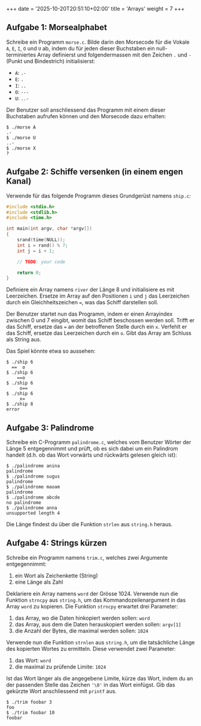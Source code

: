 +++
date = '2025-10-20T20:51:10+02:00'
title = 'Arrays'
weight = 7
+++

## Aufgabe 1: Morsealphabet

Schreibe ein Programm `morse.c`. Bilde darin den Morsecode für die Vokale `A`, `E`, `I`, `O` und `U` ab, indem du für jeden dieser Buchstaben ein null-terminiertes Array definierst und folgendermassen mit den Zeichen `.` und `-` (Punkt und Bindestrich) initialisierst:

- `A`: `.-`
- `E`: `.`
- `I`: `..`
- `O`: `---`
- `U`: `..-`

Der Benutzer soll anschliessend das Programm mit einem dieser Buchstaben aufrufen können und den Morsecode dazu erhalten:

```plain
$ ./morse A
.-
$ ./morse U
..-
$ ./morse X
?
```

## Aufgabe 2: Schiffe versenken (in einem engen Kanal)

Verwende für das folgende Programm dieses Grundgerüst namens `ship.c`:

```c
#include <stdio.h>
#include <stdlib.h>
#include <time.h>

int main(int argv, char *argv[])
{
    srand(time(NULL));
    int i = rand() % 7;
    int j = i + 1;

    // TODO: your code

    return 0;
}
```

Definiere ein Array namens `river` der Länge 8 und initialisiere es mit Leerzeichen. Ersetze im Array auf den Positionen `i` und `j` das Leerzeichen durch ein Gleichheitszeichen `=`, was das Schiff darstellen soll.

Der Benutzer startet nun das Programm, indem er einen Arrayindex zwischen 0 und 7 eingibt, womit das Schiff beschossen werden soll. Trifft er das Schiff, ersetze das `=` an der betroffenen Stelle durch ein `x`. Verfehlt er das Schiff, ersetze das Leerzeichen durch ein `o`. Gibt das Array am Schluss als String aus.

Das Spiel könnte etwa so aussehen:

```plain
$ ./ship 6
  ==  o
$ ./ship 6
    ==o 
$ ./ship 6
     o==
$ ./ship 6
     x= 
$ ./ship 8
error
```

## Aufgabe 3: Palindrome

Schreibe ein C-Programm `palindrome.c`, welches vom Benutzer Wörter der Länge 5 entgegennimmt und prüft, ob es sich dabei um ein Palindrom handelt (d.h. ob das Wort vorwärts und rückwärts gelesen gleich ist):

```plain
$ ./palindrome anina
palindrome
$ ./palindrome sugus
palindrome
$ ./palindrome maoam
palindrome
$ ./palindrome abcde
no palindrome
$ ./palindrome anna
unsupported length 4
```

Die Länge findest du über die Funktion `strlen` aus `string.h` heraus.

## Aufgabe 4: Strings kürzen

Schreibe ein Programm namens `trim.c`, welches zwei Argumente entgegennimmt:

1. ein Wort als Zeichenkette (String)
2. eine Länge als Zahl

Deklariere ein Array namens `word` der Grösse 1024. Verwende nun die Funktion `strncpy` aus `string.h`, um das Kommandozeilenargument in das Array `word` zu kopieren. Die Funktion `strncpy` erwartet drei Parameter:

1. das Array, wo die Daten hinkopiert werden sollen: `word`
2. das Array, aus dem die Daten herauskopiert werden sollen: `argv[1]`
3. die Anzahl der Bytes, die maximal werden sollen: `1024`

Verwende nun die Funktion `strnlen` aus `string.h`, um die tatsächliche Länge des kopierten Wortes zu ermitteln. Diese verwendet zwei Parameter:

1. das Wort: `word`
2. die maximal zu prüfende Limite: `1024`

Ist das Wort länger als die angegebene Limite, kürze das Wort, indem du an der passenden Stelle das Zeichen `'\0'` in das Wort einfügst. Gib das gekürzte Wort anschliessend mit `printf` aus.

```plain
$ ./trim foobar 3
foo
$ ./trim foobar 10
foobar
```